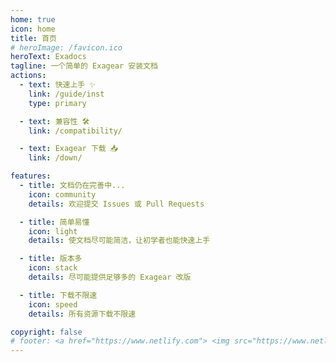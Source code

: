 ```yaml
---
home: true
icon: home
title: 首页
# heroImage: /favicon.ico
heroText: Exadocs
tagline: 一个简单的 Exagear 安装文档
actions:
  - text: 快速上手 ✨
    link: /guide/inst
    type: primary

  - text: 兼容性 🛠️
    link: /compatibility/

  - text: Exagear 下载 📥
    link: /down/

features:
  - title: 文档仍在完善中...
    icon: community
    details: 欢迎提交 Issues 或 Pull Requests

  - title: 简单易懂
    icon: light
    details: 使文档尽可能简洁，让初学者也能快速上手

  - title: 版本多
    icon: stack
    details: 尽可能提供足够多的 Exagear 改版

  - title: 下载不限速
    icon: speed
    details: 所有资源下载不限速

copyright: false
# footer: <a href="https://www.netlify.com"> <img src="https://www.netlify.com/v3/img/components/netlify-color-bg.svg" alt="Deploys by Netlify" /> </a> <div>MIT Licensed | Copyright © 2022 MrLiu646</div>
---
```

